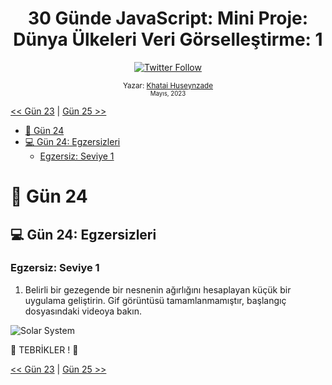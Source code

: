 <div align="center">
<h1>30 Günde JavaScript: Mini Proje: Dünya Ülkeleri Veri Görselleştirme: 1 </h1>

<a class="header-badge" target="_blank" href="https://twitter.com/developerkhatai">
<img alt="Twitter Follow" src="https://img.shields.io/twitter/follow/developerkhatai?style=social">
</a><br>

<sub>Yazar:
<a href="https://github.com/BilgeGates">Khatai Huseynzade</a><br>
<small> Mayıs, 2023</small>
</sub>

</div>

[<< Gün 23](../23_Gün_Olay_Tetikleyicileri/23_gün_olay_tetikleyicileri.md) | [Gün 25 >>](../25_Gün_Mini_Proje_Dünya_Veri_Görselleştirme_1/25_gün_mini_proje_dünya_veri_görselleştirme_1.md)

- [📔 Gün 24](#-Gün-24)
- [💻 Gün 24: Egzersizleri](#-Gün-24-Egzersizleri)
  - [Egzersiz: Seviye 1](#Egzersiz-Seviye-1)

# 📔 Gün 24

## 💻 Gün 24: Egzersizleri

### Egzersiz: Seviye 1

1. Belirli bir gezegende bir nesnenin ağırlığını hesaplayan küçük bir uygulama geliştirin. Gif görüntüsü tamamlanmamıştır, başlangıç dosyasındaki videoya bakın.

![Solar System](../../images/projects/dom_min_project_solar_system_day_4.1.gif)

🎉 TEBRİKLER ! 🎉

[<< Gün 23](../23_Gün_Olay_Tetikleyicileri/23_gün_olay_tetikleyicileri.md) | [Gün 25 >>](../25_Gün_Mini_Proje_Dünya_Veri_Görselleştirme_1/25_gün_mini_proje_dünya_veri_görselleştirme_1.md)

